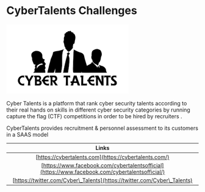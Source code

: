 # CyberTalents Challenges

![](../../.gitbook/assets/9064Logo.png)

Cyber Talents is a platform that rank cyber security talents according to their real hands on skills in different cyber security categories by running capture the flag (CTF) competitions in order to be hired by recruiters .&#x20;

CyberTalents provides recruitment & personnel assessment to its customers in a SAAS model



|                                              Links                                              |
| :---------------------------------------------------------------------------------------------: |
|                      [https://cybertalents.com](https://cybertalents.com/)                      |
| [https://www.facebook.com/cybertalentsofficial](https://www.facebook.com/cybertalentsofficial/) |
|             [https://twitter.com/Cyber\_Talents](https://twitter.com/Cyber\_Talents)            |

